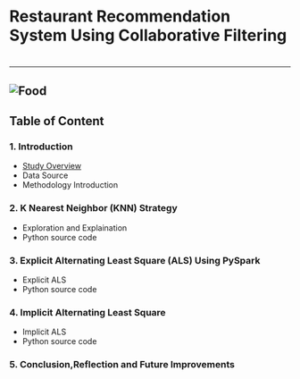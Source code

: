 # Restaurant Recommendation System Using Collaborative Filtering<h1>
------------------------------
![Food](https://github.com/zhanren/Food-app/blob/master/Restaurant%20recommandation/food.jpg)
------------------------------
## Table of Content

### 1. Introduction

  * [Study Overview](Overview.md)
  * Data Source
  * Methodology Introduction
     
### 2. K Nearest Neighbor (KNN) Strategy
  
  * Exploration and Explaination
  * Python source code

### 3. Explicit Alternating Least Square (ALS) Using PySpark

  * Explicit ALS
  * Python source code

### 4. Implicit Alternating Least Square
  * Implicit ALS
  * Python source code

### 5. Conclusion,Reflection and Future Improvements
     
